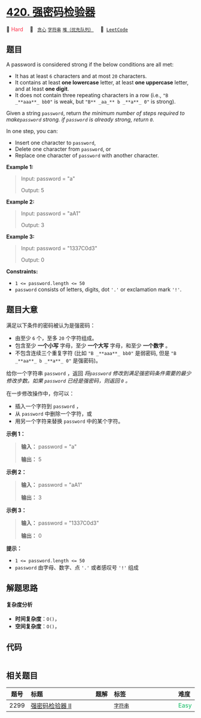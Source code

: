 # [420. 强密码检验器](https://leetcode.com/problems/strong-password-checker)

🔴 <font color=#ff334b>Hard</font>&emsp; 🔖&ensp; [`贪心`](/leetcode-js/outline/tag/greedy.md) [`字符串`](/leetcode-js/outline/tag/string.md) [`堆（优先队列）`](/leetcode-js/outline/tag/heap-priority-queue.md)&emsp; 🔗&ensp;[`LeetCode`](https://leetcode.com/problems/strong-password-checker)

## 题目

A password is considered strong if the below conditions are all met:

  * It has at least `6` characters and at most `20` characters.
  * It contains at least **one lowercase** letter, at least **one uppercase** letter, and at least **one digit**.
  * It does not contain three repeating characters in a row (i.e., `"B _**aaa**_ bb0"` is weak, but `"B** _aa_** b _**a**_ 0"` is strong).

Given a string `password`, return _the minimum number of steps required to
make`password` strong. if `password` is already strong, return `0`._

In one step, you can:

  * Insert one character to `password`,
  * Delete one character from `password`, or
  * Replace one character of `password` with another character.



**Example 1:**

> Input: password = "a"
> 
> Output: 5

**Example 2:**

> Input: password = "aA1"
> 
> Output: 3

**Example 3:**

> Input: password = "1337C0d3"
> 
> Output: 0

**Constraints:**

  * `1 <= password.length <= 50`
  * `password` consists of letters, digits, dot `'.'` or exclamation mark `'!'`.


## 题目大意

满足以下条件的密码被认为是强密码：

  * 由至少 `6` 个，至多 `20` 个字符组成。
  * 包含至少 **一个小写** 字母，至少 **一个大写** 字母，和至少 **一个数字** 。
  * 不包含连续三个重复字符 (比如 `"B _**aaa**_ bb0"` 是弱密码, 但是 `"B _**aa**_ b _**a**_ 0"` 是强密码)。

给你一个字符串 `password` ，返回 _将`password` 修改到满足强密码条件需要的最少修改步数。如果 `password`
已经是强密码，则返回 `0` 。_

在一步修改操作中，你可以：

  * 插入一个字符到 `password` ，
  * 从 `password` 中删除一个字符，或
  * 用另一个字符来替换 `password` 中的某个字符。



**示例 1：**

> 
> 
> 
> 
> 
> **输入：** password = "a"
> 
> **输出：** 5
> 
> 

**示例 2：**

> 
> 
> 
> 
> 
> **输入：** password = "aA1"
> 
> **输出：** 3
> 
> 

**示例 3：**

> 
> 
> 
> 
> 
> **输入：** password = "1337C0d3"
> 
> **输出：** 0
> 
> 



**提示：**

  * `1 <= password.length <= 50`
  * `password` 由字母、数字、点 `'.'` 或者感叹号 `'!'` 组成


## 解题思路

#### 复杂度分析

- **时间复杂度**：`O()`，
- **空间复杂度**：`O()`，

## 代码

```javascript

```

## 相关题目

<!-- prettier-ignore -->
| 题号 | 标题 | 题解 | 标签 | 难度 |
| :------: | :------ | :------: | :------ | :------ |
| 2299 | [强密码检验器 II](https://leetcode.com/problems/strong-password-checker-ii) |  |  [`字符串`](/leetcode-js/outline/tag/string.md) | <font color=#15bd66>Easy</font> |

<style>
.blue {
    background-color: #096dd9;
    padding: 0.25rem 0.5rem;
    margin: 0;
    font-size: 0.85em;
    border-radius: 3px;
    color: white;
    font-weight: 500;
}
table th:first-of-type { width: 10%; }
table th:nth-of-type(2) { width: 35%; }
table th:nth-of-type(3) { width: 10%; }
table th:nth-of-type(4) { width: 35%; }
table th:nth-of-type(5) { width: 10%; }
</style>
